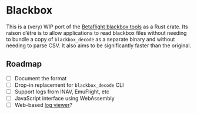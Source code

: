 # Blackbox

This is a (very) WIP port of the [Betaflight blackbox tools][tools] as a Rust
crate. Its raison d’être is to allow applications to read blackbox files without
needing to bundle a copy of `blackbox_decode` as a separate binary and without
needing to parse CSV. It also aims to be significantly faster than the original.

## Roadmap

- [ ] Document the format
- [ ] Drop-in replacement for `blackbox_decode` CLI
- [ ] Support logs from INAV, EmuFlight, etc
- [ ] JavaScript interface using WebAssembly
- [ ] Web-based [log viewer][viewer]?

[tools]: https://github.com/betaflight/blackbox-tools
[viewer]: https://github.com/betaflight/blackbox-log-viewer
